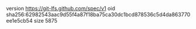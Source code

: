 version https://git-lfs.github.com/spec/v1
oid sha256:62982543aac9d55f4a87f18ba75ca30dc1bcd878536c5d4da863770ee1e5cb54
size 5875
